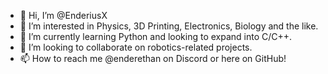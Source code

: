 - 👋 Hi, I’m @EnderiusX
- 👀 I’m interested in Physics, 3D Printing, Electronics, Biology and the like.
- 🌱 I’m currently learning Python and looking to expand into C/C++.
- 💞️ I’m looking to collaborate on robotics-related projects.
- 📫 How to reach me @enderethan on Discord or here on GitHub!

<!---
EnderiusX/EnderiusX is a ✨ special ✨ repository because its `README.md` (this file) appears on your GitHub profile.
You can click the Preview link to take a look at your changes.
--->
